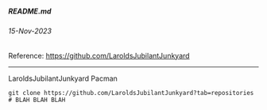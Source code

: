 ##### README.md
###### 15-Nov-2023
Reference: https://github.com/LaroldsJubilantJunkyard
<hr />

LaroldsJubilantJunkyard Pacman
```
git clone https://github.com/LaroldsJubilantJunkyard?tab=repositories
# BLAH BLAH BLAH
```
